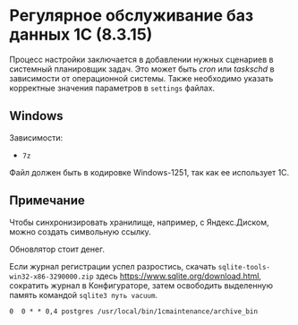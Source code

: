 # Регулярное обслуживание баз данных 1С (8.3.15)

Процесс настройки заключается в добавлении нужных сценариев в системный планировщик задач.
Это может быть _cron_ или _taskschd_ в зависимости от операционной системы.
Также необходимо указать корректные значения параметров в `settings` файлах.

## Windows

Зависимости:

- `7z`

Файл должен быть в кодировке Windows-1251, так как ее использует 1C.

## Примечание

Чтобы синхронизировать хранилище, например, с Яндекс.Диском, можно создать символьную ссылку.

Обновлятор стоит денег.

Если журнал регистрации успел разростись, скачать `sqlite-tools-win32-x86-3290000.zip` здесь https://www.sqlite.org/download.html, сократить журнал в Конфигураторе, затем освободить выделенную память командой `sqlite3 путь vacuum`.

`0  0 * * 0,4 postgres /usr/local/bin/1cmaintenance/archive_bin`
